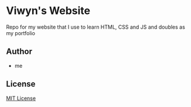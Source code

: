 # Viwyn's Website
Repo for my website that I use to learn HTML, CSS and JS and doubles as my portfolio

## Author
- me

## License
[MIT License](./LICENSE)
